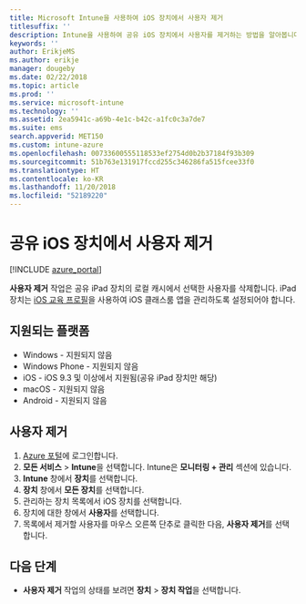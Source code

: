 ```yaml
---
title: Microsoft Intune을 사용하여 iOS 장치에서 사용자 제거
titlesuffix: ''
description: Intune을 사용하여 공유 iOS 장치에서 사용자를 제거하는 방법을 알아봅니다.
keywords: ''
author: ErikjeMS
ms.author: erikje
manager: dougeby
ms.date: 02/22/2018
ms.topic: article
ms.prod: ''
ms.service: microsoft-intune
ms.technology: ''
ms.assetid: 2ea5941c-a69b-4e1c-b42c-a1fc0c3a7de7
ms.suite: ems
search.appverid: MET150
ms.custom: intune-azure
ms.openlocfilehash: 00733600555118533ef2754d0b2b37184f93b309
ms.sourcegitcommit: 51b763e131917fccd255c346286fa515fcee33f0
ms.translationtype: HT
ms.contentlocale: ko-KR
ms.lasthandoff: 11/20/2018
ms.locfileid: "52189220"
---
```

# <a name="remove-a-user-from-a-shared-ios-device"></a>공유 iOS 장치에서 사용자 제거


[!INCLUDE [azure_portal](./includes/azure_portal.md)]

**사용자 제거** 작업은 공유 iPad 장치의 로컬 캐시에서 선택한 사용자를 삭제합니다. iPad 장치는 [iOS 교육 프로필](education-settings-configure-ios.md)을 사용하여 iOS 클래스룸 앱을 관리하도록 설정되어야 합니다. 

## <a name="supported-platforms"></a>지원되는 플랫폼

- Windows - 지원되지 않음
- Windows Phone - 지원되지 않음
- iOS - iOS 9.3 및 이상에서 지원됨(공유 iPad 장치만 해당)
- macOS - 지원되지 않음
- Android - 지원되지 않음

## <a name="remove-a-user"></a>사용자 제거

1. [Azure 포털](https://portal.azure.com)에 로그인합니다.
2. **모든 서비스** > **Intune**을 선택합니다. Intune은 **모니터링 + 관리** 섹션에 있습니다.
3. **Intune** 창에서 **장치**를 선택합니다.
4. **장치** 창에서 **모든 장치**를 선택합니다.
5. 관리하는 장치 목록에서 iOS 장치를 선택합니다.
6. 장치에 대한 창에서 **사용자**를 선택합니다.
7. 목록에서 제거할 사용자를 마우스 오른쪽 단추로 클릭한 다음, **사용자 제거**를 선택합니다.

## <a name="next-steps"></a>다음 단계

- **사용자 제거** 작업의 상태를 보려면 **장치** > **장치 작업**을 선택합니다.

